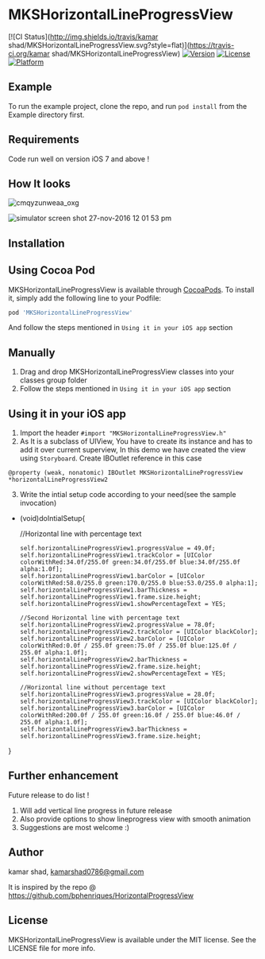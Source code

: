 # MKSHorizontalLineProgressView

[![CI Status](http://img.shields.io/travis/kamar shad/MKSHorizontalLineProgressView.svg?style=flat)](https://travis-ci.org/kamar shad/MKSHorizontalLineProgressView)
[![Version](https://img.shields.io/cocoapods/v/MKSHorizontalLineProgressView.svg?style=flat)](http://cocoapods.org/pods/MKSHorizontalLineProgressView)
[![License](https://img.shields.io/cocoapods/l/MKSHorizontalLineProgressView.svg?style=flat)](http://cocoapods.org/pods/MKSHorizontalLineProgressView)
[![Platform](https://img.shields.io/cocoapods/p/MKSHorizontalLineProgressView.svg?style=flat)](http://cocoapods.org/pods/MKSHorizontalLineProgressView)

## Example

To run the example project, clone the repo, and run `pod install` from the Example directory first.

## Requirements
 Code run well on version iOS 7 and above !

## How It looks 

 ![cmqyzunweaa_oxg](https://cloud.githubusercontent.com/assets/1333329/16609532/9010aae4-4372-11e6-892e-1bdce1ea9c86.jpg)

![simulator screen shot 27-nov-2016 12 01 53 pm](https://cloud.githubusercontent.com/assets/1333329/20646079/55cc3f68-b499-11e6-8d61-ec9d165d7dec.png)
 

## Installation

## Using Cocoa Pod

MKSHorizontalLineProgressView is available through [CocoaPods](http://cocoapods.org). To install
it, simply add the following line to your Podfile:

```ruby
pod 'MKSHorizontalLineProgressView'
```
And follow the steps mentioned in  `Using it in your iOS app` section

## Manually 

  1. Drag and drop MKSHorizontalLineProgressView classes into your classes group folder 
  2. Follow the steps mentioned in  `Using it in your iOS app` section


## Using it in your iOS app

  1. Import the header `#import "MKSHorizontalLineProgressView.h"`
  2. As It is a subclass of UIView, You have to  create its instance and has to add it over current superview, In this demo we have created the view using `Storyboard`. Create IBOutlet reference in this case 
  
  `@property (weak, nonatomic) IBOutlet MKSHorizontalLineProgressView *horizontalLineProgressView2`

  3. Write the intial setup code according to your need(see the sample invocation)

  - (void)doIntialSetup{
      
      //Horizontal line with percentage text

        self.horizontalLineProgressView1.progressValue = 49.0f;
        self.horizontalLineProgressView1.trackColor = [UIColor colorWithRed:34.0f/255.0f green:34.0f/255.0f blue:34.0f/255.0f alpha:1.0f];
        self.horizontalLineProgressView1.barColor = [UIColor colorWithRed:58.0/255.0 green:170.0/255.0 blue:53.0/255.0 alpha:1];
        self.horizontalLineProgressView1.barThickness = self.horizontalLineProgressView1.frame.size.height;
        self.horizontalLineProgressView1.showPercentageText = YES; 
        
        //Second Horizontal line with percentage text
        self.horizontalLineProgressView2.progressValue = 78.0f;
        self.horizontalLineProgressView2.trackColor = [UIColor blackColor];
        self.horizontalLineProgressView2.barColor = [UIColor colorWithRed:0.0f / 255.0f green:75.0f / 255.0f blue:125.0f / 255.0f alpha:1.0f];
        self.horizontalLineProgressView2.barThickness = self.horizontalLineProgressView2.frame.size.height;
        self.horizontalLineProgressView2.showPercentageText = YES;
        
        //Horizontal line without percentage text
        self.horizontalLineProgressView3.progressValue = 28.0f;
        self.horizontalLineProgressView3.trackColor = [UIColor blackColor];
        self.horizontalLineProgressView3.barColor = [UIColor colorWithRed:200.0f / 255.0f green:16.0f / 255.0f blue:46.0f / 255.0f alpha:1.0f];
        self.horizontalLineProgressView3.barThickness = self.horizontalLineProgressView3.frame.size.height;
  }



## Further enhancement

   Future release to do list ! 
  
  1. Will add vertical line progress in future release
  2. Also provide options to show lineprogress view with smooth animation
  3. Suggestions are most welcome :)

  

## Author

kamar shad, kamarshad0786@gmail.com

It is inspired by the repo @ https://github.com/bphenriques/HorizontalProgressView 

## License

MKSHorizontalLineProgressView is available under the MIT license. See the LICENSE file for more info.
